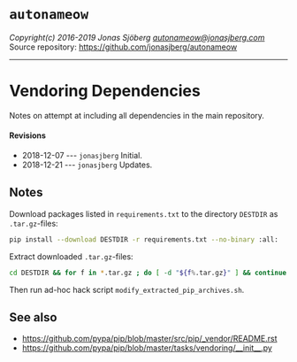 `autonameow`
============
*Copyright(c) 2016-2019 Jonas Sjöberg <autonameow@jonasjberg.com>*  
Source repository: <https://github.com/jonasjberg/autonameow>

--------------------------------------------------------------------------------

Vendoring Dependencies
======================
Notes on attempt at including all dependencies in the main repository.

#### Revisions
* 2018-12-07 --- `jonasjberg` Initial.
* 2018-12-21 --- `jonasjberg` Updates.




Notes
-----

Download packages listed in `requirements.txt` to the directory `DESTDIR` as `.tar.gz`-files:

```bash
pip install --download DESTDIR -r requirements.txt --no-binary :all:
```

Extract downloaded `.tar.gz`-files:

```bash
cd DESTDIR && for f in *.tar.gz ; do [ -d "${f%.tar.gz}" ] && continue ; tar -xf "$f" ; done
```

Then run ad-hoc hack script `modify_extracted_pip_archives.sh`.



See also
--------

- <https://github.com/pypa/pip/blob/master/src/pip/_vendor/README.rst>
- <https://github.com/pypa/pip/blob/master/tasks/vendoring/__init__.py>
